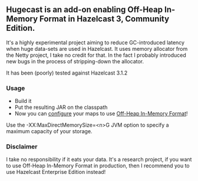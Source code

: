 ## Hugecast is an add-on enabling Off-Heap In-Memory Format in Hazelcast 3, Community Edition.

It's a highly experimental project aiming to reduce GC-introduced latency when huge data-sets are used in Hazelcast.
It uses memory allocator from the Netty project, I take no credit for that. In the fact I probably introduced new bugs in the process of stripping-down the allocator.

It has been (poorly) tested against Hazelcast 3.1.2

### Usage
- Build it
- Put the resulting JAR on the classpath
- Now you can [configure](http://www.hazelcast.com/docs/3.1/manual/multi_html/ch04.html) your maps to use [Off-Heap In-Memory Format](http://www.hazelcast.com/docs/3.1/manual/multi_html/ch02.html#MapInMemoryFormat)!

Use the -XX:MaxDirectMemorySize=\<n\>G JVM option to specify a maximum capacity of your storage.

### Disclaimer
I take no responsibility if it eats your data. It's a research project, if you want to use Off-Heap In-Memory Format in production, then I recommend you to use Hazelcast Enterprise Edition instead!
